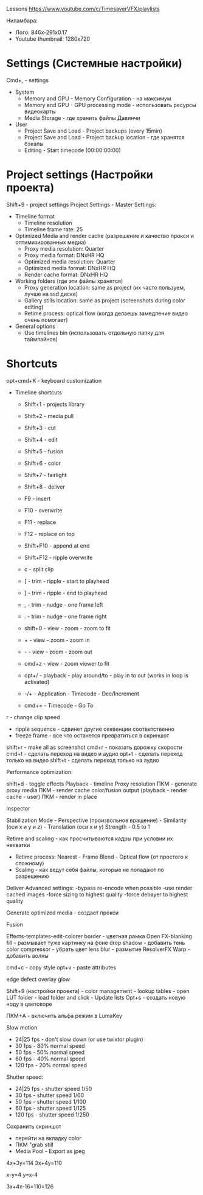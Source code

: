 Lessons https://www.youtube.com/c/TimesaverVFX/playlists

Ниламбара:
- Лого: 846x-291x0.17
- Youtube thumbnail: 1280x720
# Settings (Системные настройки)
Cmd+, - settings
- System
	- Memory and GPU - Memory Configuration - на максимум
	- Memory and GPU - GPU processing mode - использовать ресурсы видеокарты
	- Media Storage - где хранить файлы Давинчи
- User
	- Project Save and Load - Project backups (every 15min)
	- Project Save and Load - Project backup location - где хранятся бэкапы
	- Editing - Start timecode (00:00:00:00)

# Project settings (Настройки проекта)
Shift+9 - project settings
Project Settings - Master Settings:
- Timeline format
	- Timeline resolution
	- Timeline frame rate: 25
- Optimized Media and render cache (разрешение и качество прокси и оптимизированных медиа)
	- Proxy media resolution: Quarter
	- Proxy media format: DNxHR HQ
	- Optimized media resolution: Quarter
	- Optimized media format: DNxHR HQ
	- Render cache format: DNxHR HQ
- Working folders (где эти файлы хранятся)
	- Proxy generation location: same as project (их часто пользуем, лучше на ssd диске)
	- Gallery stills location: same as project (screenshots during color editing)
	- Retime process: optical flow (когда делаешь замедление видео очень помогает)
- General options
	- Use timelines bin (использовать отдельную папку для таймлайнов)

# Shortcuts
opt+cmd+K - keyboard customization
- Timeline shortcuts
	- Shift+1 - projects library
	- Shift+2 - media pull
	- Shift+3 - cut
	- Shift+4 - edit
	- Shift+5 - fusion
	- Shift+6 - color
	- Shift+7 - fairlight
	- Shift+8 - deliver
	- F9 - insert
	- F10 - overwrite
	- F11 - replace
	- F12 - replace on top
	- Shift+F10 - append at end
	- Shift+F12 - ripple overwrite

	- c - split clip
	- \[ - trim - ripple - start to playhead
	- ] - trim - ripple - end to playhead
	- , - trim - nudge - one frame left
	- . - trim - nudge - one frame right
	- shift+0 - view - zoom - zoom to fit
	- \+ - view - zoom - zoom in
	- \- - view - zoom - zoom out
	- cmd+z - view - zoom viewer to fit
	- opt+/ - playback - play around/to - play in to out (works in loop is activated)
	- -/+ - Application - Timecode - Dec/Increment 
	- cmd+= - Timecode - Go To

r - change clip speed
- ripple sequence - сдвинет другие секвенции соответственно
- freeze frame - все что останется превратиться в скриншот

shift+r - make all as screenshot
cmd+r - показать дорожку скорости
cmd+t - сделать переход на видео и аудио
opt+t - сделать переход только на видео 
shift+t - сделать переход только на аудио

Performance optimization:

shift+d - toggle effects
Playback - timeline Proxy resolution 
ПКМ - generate proxy media
ПКМ - render cache color/fusion output (playback - render cache - user)
ПКМ - render in place

Inspector

Stabilization 
Mode - Perspective (произвольное вращение) - Similarity (оси х и у и z) - Translation (оси х и у)
Strength - 0.5 to 1

Retime and scaling - как просчитываются кадры при условии их нехватки
- Retime process: Nearest - Frame Blend - Optical flow (от простого к сложному)
- Scaling - как ведут себя файлы, которые не попадают по разрешению

Deliver
Advanced settings:
-bypass re-encode when possible
-use render cached images
-force sizing to highest quality
-force debayer to highest quality

Generate optimized media - создает прокси

Fusion

Effects-templates-edit-colorer border - цветная рамка
Open FX-blanking fill - размывает туже картинку на фоне
drop shadow - добавить тень
color compressor - убрать цвет
lens blur - размытие
ResolverFX Warp - добавить волны

cmd+c - copy style
opt+v - paste attributes

edge defect overlay
glow

Shift+9 (настройки проекта) - color management - lookup tables - open LUT folder - load folder and click - Update lists
Opt+s - создать новую ноду в цветокоре

ПКМ+A - включить альфа режим в LumaKey

Slow motion
- 24|25 fps - don't slow down (or use twixtor plugin)
- 30 fps - 80% normal speed
- 50 fps - 50% normal speed
- 60 fps - 40% normal speed
- 120 fps - 20% normal speed

Shutter speed:
- 24|25 fps - shutter speed 1/50
- 30 fps - shutter speed 1/60
- 50 fps - shutter speed 1/100
- 60 fps - shutter speed 1/125
- 120 fps - shutter speed 1/250

Сохранить скриншот
- перейти на вкладку color
- ПКМ "grab still
- Media Pool - Export as jpeg

4x+3y=114
3x+4y=110

x-y=4
y=x-4

3x+4x-16=110=126
